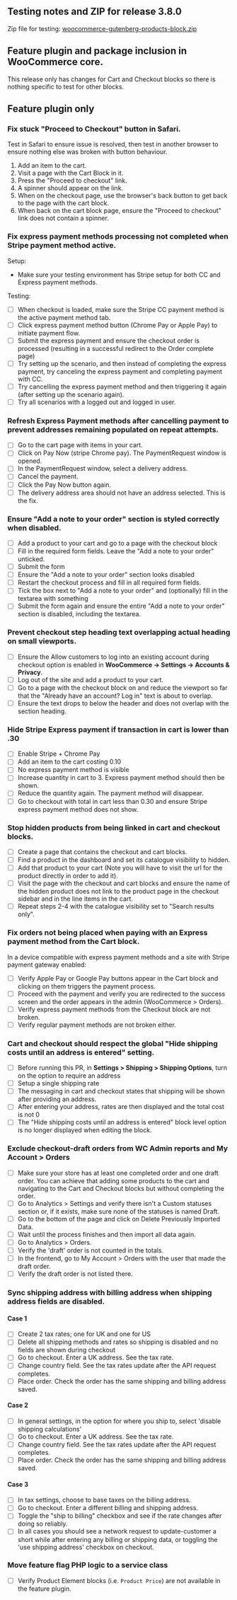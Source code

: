 ## Testing notes and ZIP for release 3.8.0

Zip file for testing: [woocommerce-gutenberg-products-block.zip](https://github.com/woocommerce/woocommerce-gutenberg-products-block/files/5592008/woocommerce-gutenberg-products-block.zip)

## Feature plugin and package inclusion in WooCommerce core.

This release only has changes for Cart and Checkout blocks so there is nothing specific to test for other blocks.

## Feature plugin only

### Fix stuck "Proceed to Checkout" button in Safari.

Test in Safari to ensure issue is resolved, then test in another browser to ensure nothing else was broken with button behaviour.

1. Add an item to the cart.
2. Visit a page with the Cart Block in it.
3. Press the "Proceed to checkout" link.
4. A spinner should appear on the link.
5. When on the checkout page, use the browser's back button to get back to the page with the cart block.
6. When back on the cart block page, ensure the "Proceed to checkout" link does not contain a spinner.

### Fix express payment methods processing not completed when Stripe payment method active.

Setup:

* Make sure your testing environment has Stripe setup for both CC and Express payment methods.

Testing:

* [ ] When checkout is loaded, make sure the Stripe CC payment method is the active payment method tab.
* [ ] Click express payment method button (Chrome Pay or Apple Pay) to initiate payment flow.
* [ ] Submit the express payment and ensure the checkout order is processed (resulting in a successful redirect to the Order complete page)
* [ ] Try setting up the scenario, and then instead of completing the express payment, try canceling the express payment and completing payment with CC.
* [ ] Try cancelling the express payment method and then triggering it again (after setting up the scenario again).
* [ ] Try all scenarios with a logged out and logged in user.

### Refresh Express Payment methods after cancelling payment to prevent addresses remaining populated on repeat attempts.

* [ ] Go to the cart page with items in your cart.
* [ ] Click on Pay Now (stripe Chrome pay). The PaymentRequest window is opened.
* [ ] In the PaymentRequest window, select a delivery address.
* [ ] Cancel the payment.
* [ ] Click the Pay Now button again.
* [ ] The delivery address area should not have an address selected. This is the fix.

### Ensure "Add a note to your order" section is styled correctly when disabled.

* [ ] Add a product to your cart and go to a page with the checkout block
* [ ] Fill in the required form fields. Leave the "Add a note to your order" unticked.
* [ ] Submit the form
* [ ] Ensure the "Add a note to your order" section looks disabled
* [ ] Restart the checkout process and fill in all required form fields.
* [ ] Tick the box next to "Add a note to your order" and (optionally) fill in the textarea with something
* [ ] Submit the form again and ensure the entire "Add a note to your order" section is disabled, including the textarea.

### Prevent checkout step heading text overlapping actual heading on small viewports.

* [ ] Ensure the Allow customers to log into an existing account during checkout option is enabled in **WooCommerce -> Settings -> Accounts & Privacy**.
* [ ] Log out of the site and add a product to your cart.
* [ ] Go to a page with the checkout block on and reduce the viewport so far that the "Already have an account? Log in" text is about to overlap.
* [ ] Ensure the text drops to below the header and does not overlap with the section heading.

### Hide Stripe Express payment if transaction in cart is lower than .30

* [ ] Enable Stripe + Chrome Pay
* [ ] Add an item to the cart costing 0.10
* [ ] No express payment method is visible
* [ ] Increase quantity in cart to 3. Express payment method should then be shown.
* [ ] Reduce the quantity again. The payment method will disappear.
* [ ] Go to checkout with total in cart less than 0.30 and ensure Stripe express payment method does not show.

### Stop hidden products from being linked in cart and checkout blocks.

* [ ] Create a page that contains the checkout and cart blocks.
* [ ] Find a product in the dashboard and set its catalogue visibility to hidden.
* [ ] Add that product to your cart (Note you will have to visit the url for the product directly in order to add it).
* [ ] Visit the page with the checkout and cart blocks and ensure the name of the hidden product does not link to the product page in the checkout sidebar and in the line items in the cart.
* [ ] Repeat steps 2-4 with the catalogue visibility set to "Search results only".

### Fix orders not being placed when paying with an Express payment method from the Cart block.

In a device compatible with express payment methods and a site with Stripe payment gateway enabled:

* [ ] Verify Apple Pay or Google Pay buttons appear in the Cart block and clicking on them triggers the payment process.
* [ ] Proceed with the payment and verify you are redirected to the success screen and the order appears in the admin (WooCommerce > Orders).
* [ ] Verify express payment methods from the Checkout block are not broken.
* [ ] Verify regular payment methods are not broken either.

### Cart and checkout should respect the global "Hide shipping costs until an address is entered" setting.

* [ ] Before running this PR, in **Settings > Shipping > Shipping Options**, turn on the option to require an address
* [ ] Setup a single shipping rate
* [ ] The messaging in cart and checkout states that shipping will be shown after providing an address.
* [ ] After entering your address, rates are then displayed and the total cost is not 0
* [ ] The "Hide shipping costs until an address is entered" block level option is no longer displayed when editing the block.

### Exclude checkout-draft orders from WC Admin reports and My Account > Orders

* [ ] Make sure your store has at least one completed order and one draft order. You can achieve that adding some products to the cart and navigating to the Cart and Checkout blocks but without completing the order.
* [ ] Go to Analytics > Settings and verify there isn't a Custom statuses section or, if it exists, make sure none of the statuses is named Draft.
* [ ] Go to the bottom of the page and click on Delete Previously Imported Data.
* [ ] Wait until the process finishes and then import all data again.
* [ ] Go to Analytics > Orders.
* [ ] Verify the 'draft' order is not counted in the totals.
* [ ] In the frontend, go to My Account > Orders with the user that made the draft order.
* [ ] Verify the draft order is not listed there.

### Sync shipping address with billing address when shipping address fields are disabled.

#### Case 1

* [ ] Create 2 tax rates; one for UK and one for US
* [ ] Delete all shipping methods and rates so shipping is disabled and no fields are shown during checkout
* [ ] Go to checkout. Enter a UK address. See the tax rate.
* [ ] Change country field. See the tax rates update after the API request completes.
* [ ] Place order. Check the order has the same shipping and billing address saved.

#### Case 2

* [ ] In general settings, in the option for where you ship to, select 'disable shipping calculations'
* [ ] Go to checkout. Enter a UK address. See the tax rate.
* [ ] Change country field. See the tax rates update after the API request completes.
* [ ] Place order. Check the order has the same shipping and billing address saved.

#### Case 3

* [ ] In tax settings, choose to base taxes on the billing address.
* [ ] Go to checkout. Enter a different billing and shipping address.
* [ ] Toggle the "ship to billing" checkbox and see if the rate changes after doing so reliably.
* [ ] In all cases you should see a network request to update-customer a short while after entering any billing or shipping data, or toggling the 'use shipping address' checkbox on checkout.

### Move feature flag PHP logic to a service class

* [ ] Verify Product Element blocks (i.e. `Product Price`) are not available in the feature plugin.
